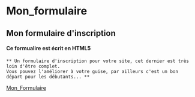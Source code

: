 # Mon_formulaire

## Mon formulaire d'inscription

  #### Ce formualire est écrit en HTML5 
	
	** Un formulaire d'inscription pour votre site, cet dernier est très loin d'être complet.
	Vous pouvez l'améliorer à votre guise, par ailleurs c'est un bon départ pour les débutants... **
	
[Mon_Formulaire](https://github.com/mmauri04/Mon_formulaire)
